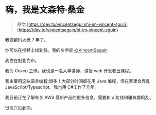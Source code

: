 # 嗨，我是文森特·桑金

> 原文:[https://dev.to/vincentseguin/hi-im-vincent-sguin](https://dev.to/vincentseguin/hi-im-vincent-sguin)

我做编码大概 7 年了。

你可以在推特上找到我，我的名字是 [@VincentSeguin](https://twitter.com/VincentSeguin)

我住在魁北克市。

我为 Coveo 工作。我也是一名大学讲师，讲授 web 开发和云课程。

我主要用这些语言编程:很多！大部分时间都在用 Java 编程，但在家里会弄乱 JavaScript/Typescript。我也用 C#工作了几年。

我目前正在了解有关 AWS 最新产品的更多信息。需要和 x 射线和雅典娜捣乱。

很高兴见到你。